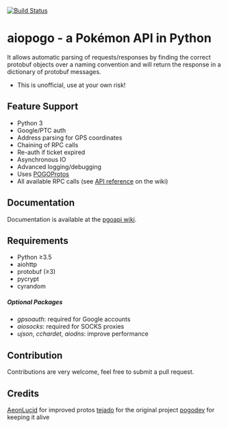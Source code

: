 [![Build Status](https://travis-ci.org/Noctem/aiopogo.svg)](https://travis-ci.org/Noctem/aiopogo)

# aiopogo - a Pokémon API in Python
It allows automatic parsing of requests/responses by finding the correct protobuf objects over a naming convention and will return the response in a dictionary of protobuf messages.

 * This is unofficial, use at your own risk!

## Feature Support
 * Python 3
 * Google/PTC auth
 * Address parsing for GPS coordinates
 * Chaining of RPC calls
 * Re-auth if ticket expired
 * Asynchronous IO
 * Advanced logging/debugging
 * Uses [POGOProtos](https://github.com/Noctem/POGOProtos)
 * All available RPC calls (see [API reference](https://docs.pogodev.org) on the wiki)

## Documentation
Documentation is available at the [pgoapi wiki](https://wiki.pogodev.org).

## Requirements
 * Python ≥3.5
 * aiohttp
 * protobuf (≥3)
 * pycrypt
 * cyrandom

##### Optional Packages
 * *gpsoauth*: required for Google accounts
 * *aiosocks*: required for SOCKS proxies
 * *ujson*, *cchardet*, *aiodns*: improve performance

## Contribution
Contributions are very welcome, feel free to submit a pull request.

## Credits
[AeonLucid](https://github.com/AeonLucid/POGOProtos) for improved protos
[tejado](https://github.com/tejado/pgoapi) for the original project
[pogodev](https://github.com/pogodevorg/pgoapi) for keeping it alive
